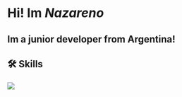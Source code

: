 # Hi! Im *Nazareno* 
## Im a junior developer from Argentina! <br>
## 🛠 Skills <p align="center">
  <a href="https://skillicons.dev">
    <img src="https://skillicons.dev/icons?i=java,spring,mysql,js,html,css,tailwind&theme=dark" />
  </a>
</p>


